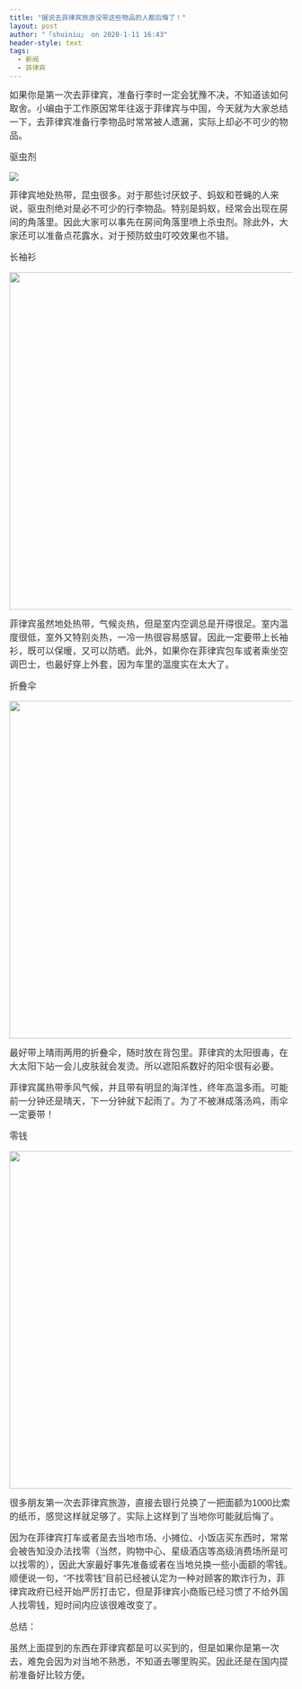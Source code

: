 ```yaml
---
title: "据说去菲律宾旅游没带这些物品的人都后悔了！"
layout: post
author: "「shuiniu」 on 2020-1-11 16:43"
header-style: text
tags:
  - 新闻
  - 菲律宾
---
```


<head></head>
<body>
 <p style="line-height:24px;text-indent:nullem;text-align:left"><font style="color:rgb(51, 51, 51)"><font face="arial"><font style="font-size:16px">如果你是第一次去菲律宾，准备行李时一定会犹豫不决，不知道该如何取舍。小编由于工作原因常年往返于菲律宾与中国，今天就为大家总结一下，去菲律宾准备行李物品时常常被人遗漏，实际上却必不可少的物品。</font></font></font></p>
 <p style="line-height:24px;text-indent:nullem;text-align:left"><font style="color:rgb(51, 51, 51)"><font face="arial"><font style="font-size:16px">驱虫剂</font></font></font></p>
 <font style="color:rgb(0, 0, 0)"><font face="arial"><font style="font-size:12px"><img src="https://pics1.baidu.com/feed/18d8bc3eb13533fad7f1e1b3a4b2fa1940345b4a.jpeg?token=6adfc885eba90eabb865f3c6648a7b57&amp;s=11032FFB46077143DC1D9F690300C054" onload="thumbImg(this)"></font></font></font>
 <br> 
 <p style="line-height:24px;text-indent:nullem;text-align:left"><font style="color:rgb(51, 51, 51)"><font face="arial"><font style="font-size:16px">菲律宾地处热带，昆虫很多。对于那些讨厌蚊子、蚂蚁和苍蝇的人来说，驱虫剂绝对是必不可少的行李物品。特别是蚂蚁，经常会出现在房间的角落里。因此大家可以事先在房间角落里喷上杀虫剂。除此外，大家还可以准备点花露水，对于预防蚊虫叮咬效果也不错。</font></font></font></p>
 <p style="line-height:24px;text-indent:nullem;text-align:left"><font style="color:rgb(51, 51, 51)"><font face="arial"><font style="font-size:16px">长袖衫</font></font></font></p>
 <font style="color:rgb(0, 0, 0)"><font face="arial"><font style="font-size:12px"><img width="600" src="https://pics5.baidu.com/feed/d058ccbf6c81800a55b8f72bbc5434fc828b4718.jpeg?token=0751f39d40f2b04d5a692fa5bc04a66e&amp;s=8A88C701C1A2F71D809CC0DF010080A0"></font></font></font>
 <br> 
 <p style="line-height:24px;text-indent:nullem;text-align:left"><font style="color:rgb(51, 51, 51)"><font face="arial"><font style="font-size:16px">菲律宾虽然地处热带，气候炎热，但是室内空调总是开得很足。室内温度很低，室外又特别炎热，一冷一热很容易感冒。因此一定要带上长袖衫，既可以保暖，又可以防晒。此外，如果你在菲律宾包车或者乘坐空调巴士，也最好穿上外套，因为车里的温度实在太大了。</font></font></font></p>
 <p style="line-height:24px;text-indent:nullem;text-align:left"><font style="color:rgb(51, 51, 51)"><font face="arial"><font style="font-size:16px">折叠伞</font></font></font></p>
 <font style="color:rgb(0, 0, 0)"><font face="arial"><font style="font-size:12px"><img width="600" src="https://pics4.baidu.com/feed/5366d0160924ab18d9aaabe23e9be1cb7a890b09.jpeg?token=07e5e1a78df82c3886f5708441be5ac6&amp;s=88011F78C76152AC94C070650300F070"></font></font></font>
 <br> 
 <p style="line-height:24px;text-indent:nullem;text-align:left"><font style="color:rgb(51, 51, 51)"><font face="arial"><font style="font-size:16px">最好带上晴雨两用的折叠伞，随时放在背包里。菲律宾的太阳很毒，在大太阳下站一会儿皮肤就会发烫。所以遮阳系数好的阳伞很有必要。</font></font></font></p>
 <p style="line-height:24px;text-indent:nullem;text-align:left"><font style="color:rgb(51, 51, 51)"><font face="arial"><font style="font-size:16px">菲律宾属热带季风气候，并且带有明显的海洋性，终年高温多雨。可能前一分钟还是晴天，下一分钟就下起雨了。为了不被淋成落汤鸡，雨伞一定要带！</font></font></font></p>
 <p style="line-height:24px;text-indent:nullem;text-align:left"><font style="color:rgb(51, 51, 51)"><font face="arial"><font style="font-size:16px">零钱</font></font></font></p>
 <font style="color:rgb(0, 0, 0)"><font face="arial"><font style="font-size:12px"><img width="600" src="https://pics1.baidu.com/feed/adaf2edda3cc7cd985fe5cf034602639b90e91aa.jpeg?token=e94d036da54e00b92536033e7aaa3f13&amp;s=37E09D1807024143087131CA03007030"></font></font></font>
 <br> 
 <p style="line-height:24px;text-indent:nullem;text-align:left"><font style="color:rgb(51, 51, 51)"><font face="arial"><font style="font-size:16px">很多朋友第一次去菲律宾旅游，直接去银行兑换了一把面额为1000比索的纸币，感觉这样就足够了。实际上这样到了当地你可能就后悔了。</font></font></font></p>
 <p style="line-height:24px;text-indent:nullem;text-align:left"><font style="color:rgb(51, 51, 51)"><font face="arial"><font style="font-size:16px">因为在菲律宾打车或者是去当地市场、小摊位、小饭店买东西时，常常会被告知没办法找零（当然，购物中心、星级酒店等高级消费场所是可以找零的），因此大家最好事先准备或者在当地兑换一些小面额的零钱。顺便说一句，“不找零钱”目前已经被认定为一种对顾客的欺诈行为，菲律宾政府已经开始严厉打击它，但是菲律宾小商贩已经习惯了不给外国人找零钱，短时间内应该很难改变了。</font></font></font></p>
 <p style="line-height:24px;text-indent:nullem;text-align:left"><font style="color:rgb(51, 51, 51)"><font face="arial"><font style="font-size:16px">总结：</font></font></font></p>
 <p style="line-height:24px;text-indent:nullem;text-align:left"><font style="color:rgb(51, 51, 51)"><font face="arial"><font style="font-size:16px">虽然上面提到的东西在菲律宾都是可以买到的，但是如果你是第一次去，难免会因为对当地不熟悉，不知道去哪里购买。因此还是在国内提前准备好比较方便。</font></font></font></p>
 <br>
</body>


